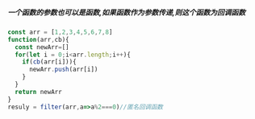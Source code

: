 ##### 一个函数的参数也可以是函数,如果函数作为参数传递,则这个函数为回调函数

```js
const arr = [1,2,3,4,5,6,7,8]
function(arr,cb){
  const newArr=[]
  for(let i = 0;i<arr.length;i++){
    if(cb(arr[i])){
      newArr.push(arr[i])
    }
  }
  return newArr
}
resuly = filter(arr,a=>a%2===0)//匿名回调函数
```

